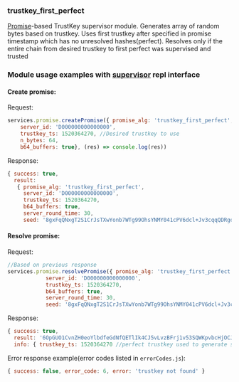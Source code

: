 ### trustkey_first_perfect
[Promise][0]-based TrustKey supervisor module. Generates array of random bytes based on trustkey. Uses first trustkey after specified in promise timestamp which has no unresolved hashes(perfect). Resolves only if the entire chain from desired trustkey to first perfect was supervised and trusted
### Module usage examples with [supervisor][2] repl interface

#### Create promise:
Request:
```javascript
‌‌services.promise.createPromise({ promise_alg: 'trustkey_first_perfect',
    server_id: 'D000000000000000',
    trustkey_ts: 1520364270, //Desired trustkey to use
    n_bytes: 64,
    b64_buffers: true}, (res) => console.log(res))
```

Response:
```javascript
{ success: true,
  result: 
   { promise_alg: 'trustkey_first_perfect',
     server_id: 'D000000000000000',
     trustkey_ts: 1520364270,
     b64_buffers: true,
     server_round_time: 30,
     seed: '8gxFqQNxgT2S1CrJsTXwYonb7WTg99OhsYNMY041cPV6dcl+Jv3cqqQDRgqIhEKFya9ojdXHD0rBKNzVlfgVmA==' } }
```

#### Resolve promise:
Request:
```javascript
//Based on previous response
services.promise.resolvePromise({ promise_alg: 'trustkey_first_perfect',
            server_id: 'D000000000000000',
            trustkey_ts: 1520364270,
            b64_buffers: true,
            server_round_time: 30,
            seed: '8gxFqQNxgT2S1CrJsTXwYonb7WTg99OhsYNMY041cPV6dcl+Jv3cqqQDRgqIhEKFya9ojdXHD0rBKNzVlfgVmA==' }, (res) => console.log(res))
```
Response:
```javascript
{ success: true,
  result: '6OpGUO1CvnZH0eoYlbdfeGdNfQETlIk4CJ5vLvzBFrj1v53SQWKpvbcHjOCJtuKr6Pjckcj4rYKpJd1acPIeRw==',
  info: { trustkey_ts: 1520364270 //perfect trustkey used to generate seed } }
```

Error response example(error codes listed in `errorCodes.js`):
```javascript
{ success: false, error_code: 6, error: 'trustkey not found' }
```
[0]: https://github.com/TrustKey/promise
[2]: https://github.com/TrustKey/supervisor